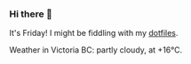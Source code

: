 ### Hi there :wave:

It's Friday! I might be fiddling with my [dotfiles](https://github.com/bewuethr/dotfiles).

Weather in Victoria BC: partly cloudy, at +16°C.
